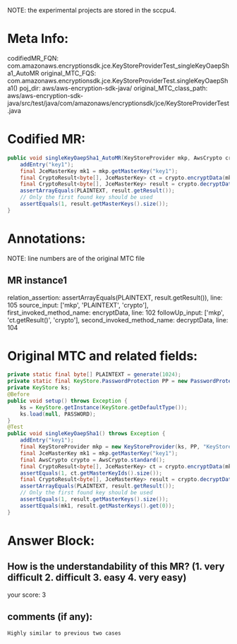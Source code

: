 NOTE: the experimental projects are stored in the sccpu4.

# Meta Info:
codifiedMR_FQN:
com.amazonaws.encryptionsdk.jce.KeyStoreProviderTest_singleKeyOaepSha1_AutoMR
original_MTC_FQS:
com.amazonaws.encryptionsdk.jce.KeyStoreProviderTest.singleKeyOaepSha1()
poj_dir:
aws/aws-encryption-sdk-java/
original_MTC_class_path:
aws/aws-encryption-sdk-java/src/test/java/com/amazonaws/encryptionsdk/jce/KeyStoreProviderTest.java

# Codified MR:
```java
public void singleKeyOaepSha1_AutoMR(KeyStoreProvider mkp, AwsCrypto crypto, byte[] PLAINTEXT) throws Exception {
    addEntry("key1");
    final JceMasterKey mk1 = mkp.getMasterKey("key1");
    final CryptoResult<byte[], JceMasterKey> ct = crypto.encryptData(mkp, PLAINTEXT);
    final CryptoResult<byte[], JceMasterKey> result = crypto.decryptData(mkp, ct.getResult());
    assertArrayEquals(PLAINTEXT, result.getResult());
    // Only the first found key should be used
    assertEquals(1, result.getMasterKeys().size());
}
```

# Annotations:
NOTE: line numbers are of the original MTC file
## MR instance1
relation_assertion: assertArrayEquals(PLAINTEXT, result.getResult()), line: 105 
source_input: ['mkp', 'PLAINTEXT', 'crypto'], first_invoked_method_name: encryptData, line: 102 
followUp_input: ['mkp', 'ct.getResult()', 'crypto'], second_invoked_method_name: decryptData, line: 104 


# Original MTC and related fields:
```java
private static final byte[] PLAINTEXT = generate(1024);
private static final KeyStore.PasswordProtection PP = new PasswordProtection(PASSWORD);
private KeyStore ks;
@Before
public void setup() throws Exception {
    ks = KeyStore.getInstance(KeyStore.getDefaultType());
    ks.load(null, PASSWORD);
}
@Test
public void singleKeyOaepSha1() throws Exception {
    addEntry("key1");
    final KeyStoreProvider mkp = new KeyStoreProvider(ks, PP, "KeyStore", "RSA/ECB/OAEPWithSHA-1AndMGF1Padding", "key1");
    final JceMasterKey mk1 = mkp.getMasterKey("key1");
    final AwsCrypto crypto = AwsCrypto.standard();
    final CryptoResult<byte[], JceMasterKey> ct = crypto.encryptData(mkp, PLAINTEXT);
    assertEquals(1, ct.getMasterKeyIds().size());
    final CryptoResult<byte[], JceMasterKey> result = crypto.decryptData(mkp, ct.getResult());
    assertArrayEquals(PLAINTEXT, result.getResult());
    // Only the first found key should be used
    assertEquals(1, result.getMasterKeys().size());
    assertEquals(mk1, result.getMasterKeys().get(0));
}

```


# Answer Block: 
## How is the understandability of this MR? (1. very difficult 2. difficult 3. easy 4. very easy)
your score: 3
 
## comments (if any): 
```txt
Highly similar to previous two cases
```